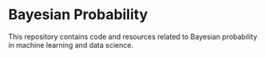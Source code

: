 # Bayesian Probability

This repository contains code and resources related to Bayesian probability in machine learning and data science.
